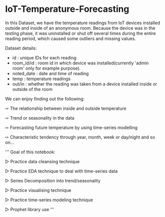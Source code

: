 # IoT-Temperature-Forecasting
In this Dataset, we have the temperature readings from IoT devices installed outside and inside of an anonymous room. Because the device was in the testing phase, it was uninstalled or shut off several times during the entire reading period, which caused some outliers and missing values.


Dataset details:
- id : unique IDs for each reading
- room_id/id : room id in which device was installed(currently 'admin room' only for example purpose).
- noted_date : date and time of reading
- temp : temperature readings
- out/in : whether the reading was taken from a device installed inside or outside of the room

We can enjoy finding out the following:

⇨ The relationship between inside and outside temperature 

⇨ Trend or seasonality in the data 

⇨ Forecasting future temperature by using time-series modelling 

⇨ Characteristic tendency through year, month, week or day/night and so on...

'''
Goal of this notebook:

▷ Practice data cleansing technique

▷ Practice EDA technique to deal with time-series data

▷ Series Decomposition into trend/seasonality

▷ Practice visualising technique

▷ Practice time-series modeling technique

▷ Prophet library use
'''
